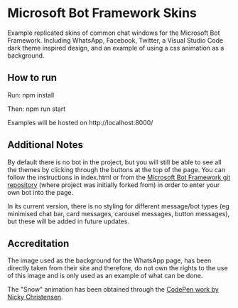# Microsoft Bot Framework Skins

Example replicated skins of common chat windows for the Microsoft Bot Framework. Including WhatsApp, Facebook, Twitter, a Visual Studio Code dark theme inspired design, and an example of using a css animation as a background.

## How to run

Run:
npm install

Then:
npm run start

Examples will be hosted on http://localhost:8000/

## Additional Notes

By default there is no bot in the project, but you will still be able to see all the themes by clicking through the buttons at the top of the page. You can follow the instructions in index.html or from the [Microsoft Bot Framework git repository](https://github.com/Microsoft/BotFramework-WebChat) (where project was initially forked from) in order to enter your own bot into the page.  

In its current version, there is no styling for different message/bot types (eg minimised chat bar, card messages, carousel messages, button messages), but these will be added in future updates.

## Accreditation 

The image used as the background for the WhatsApp page, has been directly taken from their site and therefore, do not own the rights to the use of this image and is only used as an example of what can be done.

The "Snow" animation has been obtained through the [CodePen work by Nicky Christensen](https://codepen.io/NickyCDK/pen/AIonk).